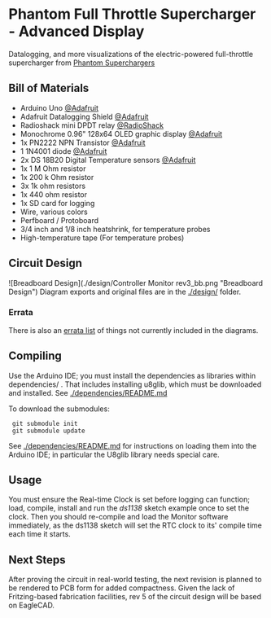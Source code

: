 Phantom Full Throttle Supercharger - Advanced Display
=====================================================

Datalogging, and more visualizations of the electric-powered full-throttle supercharger from [Phantom Superchargers](http://www.phantomsuperchargers.com/)

Bill of Materials
------------------------
* Arduino Uno [@Adafruit](http://www.adafruit.com/products/50)
* Adafruit Datalogging Shield [@Adafruit](http://www.adafruit.com/products/1141)
* Radioshack mini DPDT relay [@RadioShack](http://www.radioshack.com/product/index.jsp?productId=2062483)
* Monochrome 0.96" 128x64 OLED graphic display [@Adafruit](http://www.adafruit.com/product/326)
* 1x PN2222 NPN Transistor [@Adafruit](http://www.adafruit.com/products/756)
* 1 1N4001 diode [@Adafruit](http://www.adafruit.com/products/755)
* 2x DS 18B20 Digital Temperature sensors [@Adafruit](http://www.adafruit.com/products/374)
* 1x 1 M Ohm resistor
* 1x 200 k Ohm resistor
* 3x 1k ohm resistors
* 1x 440 ohm resistor
* 1x SD card for logging
* Wire, various colors
* Perfboard / Protoboard
* 3/4 inch and 1/8 inch heatshrink, for temperature probes
* High-temperature tape (For temperature probes)


Circuit Design
------------------------
![Breadboard Design](./design/Controller Monitor rev3_bb.png "Breadboard Design")
Diagram exports and original files are in the [./design/]() folder. 

### Errata
There is also an [errata list](./design/Errata.md) of things not currently included in the diagrams.

Compiling
------------------------
Use the Arduino IDE; you must install the dependencies as libraries within dependencies/ . That includes installing u8glib, which must be downloaded and installed. See [./dependencies/README.md]()

To download the submodules:
```
 git submodule init
 git submodule update
```

See [./dependencies/README.md]() for instructions on loading them into the Arduino IDE; in particular the U8glib library needs special care.

Usage
------------------------
You must ensure the Real-time Clock is set before logging can function; load, compile, install and run the *ds1138* sketch example once to set the clock. Then you should re-compile and load the Monitor software immediately, as the ds1138 sketch will set the RTC clock to its' compile time each time it starts.


Next Steps
------------------------
After proving the circuit in real-world testing, the next revision is planned to be rendered to PCB form for added compactness. Given the lack of Fritzing-based fabrication facilities, rev 5 of the circuit design will be based on EagleCAD.
